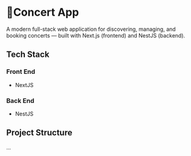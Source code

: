 # 🎵Concert App

A modern full-stack web application for discovering, managing, and booking concerts — built with Next.js (frontend) and NestJS (backend).

## Tech Stack

### Front End

- NextJS

### Back End

- NestJS

## Project Structure

...
